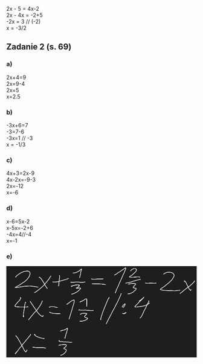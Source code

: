 2x - 5 = 4x-2  
2x - 4x = -2+5  
-2x = 3 // (-2)  
x = -3/2  
## Zadanie 2 (s. 69)
### a)
2x+4=9  
2x=9-4  
2x=5  
x=2.5
### b)
-3x+6=7  
-3=7-6  
-3x=1 // -3  
x = -1/3
### c)
4x+3=2x-9  
4x-2x=-9-3  
2x=-12  
x=-6
### d)
x-6=5x-2  
x-5x=-2+6  
-4x=4//-4  
x=-1
### e)
![](Załączniki/Pasted%20image%2020231221100652.png)

